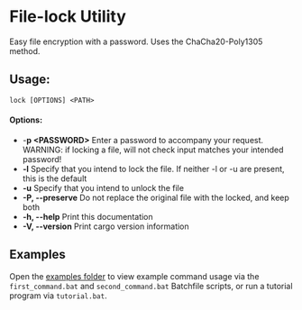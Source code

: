 # File-lock Utility 
Easy file encryption with a password. Uses the ChaCha20-Poly1305 method.

## Usage:  
```
lock [OPTIONS] <PATH>
```
#### Options:
- -**p &lt;PASSWORD&gt;** Enter a password to accompany your request. WARNING: if locking a file, will not check input matches your intended password!
- **-l** Specify that you intend to lock the file. If neither  -l or -u are present, this is the default
- **-u** Specify that you intend to unlock the file
- **-P, --preserve** Do not replace the original file with the locked, and keep both
- **-h, --help** Print this documentation
- **-V, --version** Print cargo version information

## Examples
Open the [examples folder](https://github.com/mrodz/file-secret/tree/master/examples) to view example command usage via the `first_command.bat` and `second_command.bat` Batchfile scripts, or run a tutorial program via `tutorial.bat`.